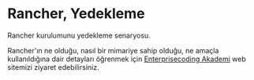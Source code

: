 # Rancher, Yedekleme
Rancher kurulumunu yedekleme senaryosu.

Rancher'ın ne olduğu, nasıl bir mimariye sahip olduğu, ne amaçla kullanıldığına dair detayları öğrenmek için [Enterprisecoding Akademi](http://akademi.enterprisecoding.com/) web sitemizi ziyaret edebilirsiniz.